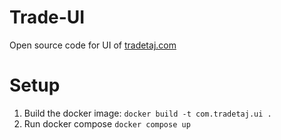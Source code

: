 # Trade-UI
Open source code for UI of [tradetaj.com](https://tradetaj.com)

# Setup

1. Build the docker image: `docker build -t com.tradetaj.ui .`
2. Run docker compose `docker compose up`